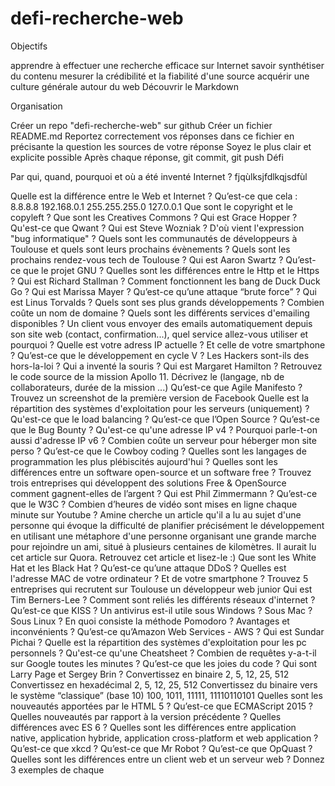 # defi-recherche-web

Objectifs

apprendre à effectuer une recherche efficace sur Internet
savoir synthétiser du contenu
mesurer la crédibilité et la fiabilité d'une source
acquérir une culture générale autour du web
Découvrir le Markdown

Organisation

Créer un repo "defi-recherche-web" sur github
Créer un fichier README.md
Reportez correctement vos réponses dans ce fichier en précisante
la question
les sources de votre réponse
Soyez le plus clair et explicite possible
Après chaque réponse,
git commit, git push
Défi

Par qui, quand, pourquoi et où a été inventé Internet ?
fjqùlksjfdlkqjsdfùl


Quelle est la différence entre le Web et Internet ?
Qu’est-ce que cela :
8.8.8.8
192.168.0.1
255.255.255.0
127.0.0.1
Que sont le copyright et le copyleft ?
Que sont les Creatives Commons ?
Qui est Grace Hopper ?
Qu'est-ce que Qwant ?
Qui est Steve Wozniak ?
D'où vient l'expression "bug informatique" ?
Quels sont les communautés de développeurs à Toulouse et quels sont leurs prochains évènements ?
Quels sont les prochains rendez-vous tech de Toulouse ?
Qui est Aaron Swartz ?
Qu’est-ce que le projet GNU ?
Quelles sont les différences entre le Http et le Https ?
Qui est Richard Stallman ?
Comment fonctionnent les bang de Duck Duck Go ?
Qui est Marissa Mayer ?
Qu’est-ce qu’une attaque “brute force” ?
Qui est Linus Torvalds ?
Quels sont ses plus grands développements ?
Combien coûte un nom de domaine ?
Quels sont les différents services d'emailing disponibles ?
Un client vous envoyer des emails automatiquement depuis son site web (contact, confirmation...), quel service allez-vous utiliser et pourquoi ?
Quelle est votre adress IP actuelle ?
Et celle de votre smartphone ?
Qu’est-ce que le développement en cycle V ?
Les Hackers sont-ils des hors-la-loi ?
Qui a inventé la souris ?
Qui est Margaret Hamilton ?
Retrouvez le code source de la mission Apollo 11.
Décrivez le (langage, nb de collaborateurs, durée de la mission ...)
Qu’est-ce que Agile Manifesto ?
Trouvez un screenshot de la première version de Facebook
Quelle est la répartition des systèmes d'exploitation pour les serveurs (uniquement) ?
Qu'est-ce que le load balancing ?
Qu’est-ce que l’Open Source ?
Qu’est-ce que le Bug Bounty ?
Qu'est-ce qu'une adresse IP v4 ?
Pourquoi parle-t-on aussi d'adresse IP v6 ?
Combien coûte un serveur pour héberger mon site perso ?
Qu’est-ce que le Cowboy coding ?
Quelles sont les langages de programmation les plus plébiscités aujourd'hui ?
Quelles sont les différences entre un software open-source et un software free ?
Trouvez trois entreprises qui développent des solutions Free & OpenSource
comment gagnent-elles de l’argent ?
Qui est Phil Zimmermann ?
Qu’est-ce que le W3C ?
Combien d’heures de vidéo sont mises en ligne chaque minute sur Youtube ?
Amine cherche un article qu'il a lu au sujet d'une personne qui évoque la difficulté de planifier précisément le développement en utilisant une métaphore d'une personne organisant une grande marche pour rejoindre un ami, situé à plusieurs centaines de kilomètres. Il aurait lu cet article sur Quora. Retrouvez cet article et lisez-le :)
Que sont les White Hat et les Black Hat ?
Qu’est-ce qu’une attaque DDoS ?
Quelles est l'adresse MAC de votre ordinateur ?
Et de votre smartphone ?
Trouvez 5 entreprises qui recrutent sur Toulouse un développeur web junior
Qui est Tim Berners-Lee ?
Comment sont reliés les différents réseaux d'internet ?
Qu’est-ce que KISS ?
Un antivirus est-il utile sous Windows ? Sous Mac ? Sous Linux ?
En quoi consiste la méthode Pomodoro ? Avantages et inconvénients ?
Qu’est-ce qu’Amazon Web Services - AWS ?
Qui est Sundar Pichai ?
Quelle est la répartition des systèmes d'exploitation pour les pc personnels ?
Qu'est-ce qu'une Cheatsheet ?
Combien de requêtes y-a-t-il sur Google toutes les minutes ?
Qu’est-ce que les joies du code ?
Qui sont Larry Page et Sergey Brin ?
Convertissez en binaire
2, 5, 12, 25, 512
Convertissez en hexadécimal
2, 5, 12, 25, 512
Convertissez du binaire vers le système “classique” (base 10)
100, 1011, 11111, 11110110101
Quelles sont les nouveautés apportées par le HTML 5 ?
Qu’est-ce que ECMAScript 2015 ?
Quelles nouveautés par rapport à la version précédente ?
Quelles différences avec ES 6 ?
Quelles sont les différences entre application native, application hybride, application cross-platform et web application ?
Qu’est-ce que xkcd ?
Qu’est-ce que Mr Robot ?
Qu’est-ce que OpQuast ?
Quelles sont les différences entre un client web et un serveur web ?
Donnez 3 exemples de chaque